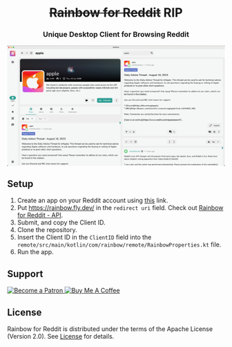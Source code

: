 <h1 align="center">
<s> Rainbow for Reddit</s> RIP
</h1> 

<h3 align="center">
Unique Desktop Client for Browsing Reddit
</h3>

<img src="images/Rainbow.png" alt="screenshot" align="center"/>

## Setup

1. Create an app on your Reddit account using <a href="https://www.reddit.com/prefs/apps">this</a> link.
2. Put https://rainbow.fly.dev/ in the `redirect uri` field. Check out [Rainbow for Reddit - API](https://github.com/alialbaali/Rainbow-for-Reddit-API).
3. Submit, and copy the Client ID.
4. Clone the repository.
5. Insert the Client ID in the `ClientID` field into
   the `remote/src/main/kotlin/com/rainbow/remote/RainbowProperties.kt` file.
6. Run the app.

## Support

<a href="https://www.patreon.com/alialbaali">
  <img src="https://c5.patreon.com/external/logo/become_a_patron_button@2x.png" alt="Become a Patron" width="235"/>
</a>

<a href="https://www.buymeacoffee.com/alialbaali" target="_blank">
    <img src="https://cdn.buymeacoffee.com/buttons/v2/default-yellow.png" alt="Buy Me A Coffee" width="200">
</a>

## License

Rainbow for Reddit is distributed under the terms of the Apache License (Version 2.0). See [License](LICENSE) for details.